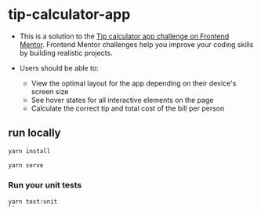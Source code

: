 # tip-calculator-app

- This is a solution to the [Tip calculator app challenge on Frontend
  Mentor](https://www.frontendmentor.io/challenges/tip-calculator-app-ugJNGbJUX). Frontend Mentor challenges help you
  improve your coding skills by building realistic projects.

- Users should be able to:

  - View the optimal layout for the app depending on their device's screen size
  - See hover states for all interactive elements on the page
  - Calculate the correct tip and total cost of the bill per person 

## run locally
```sh
yarn install

yarn serve
```

### Run your unit tests
```sh
yarn test:unit
``
